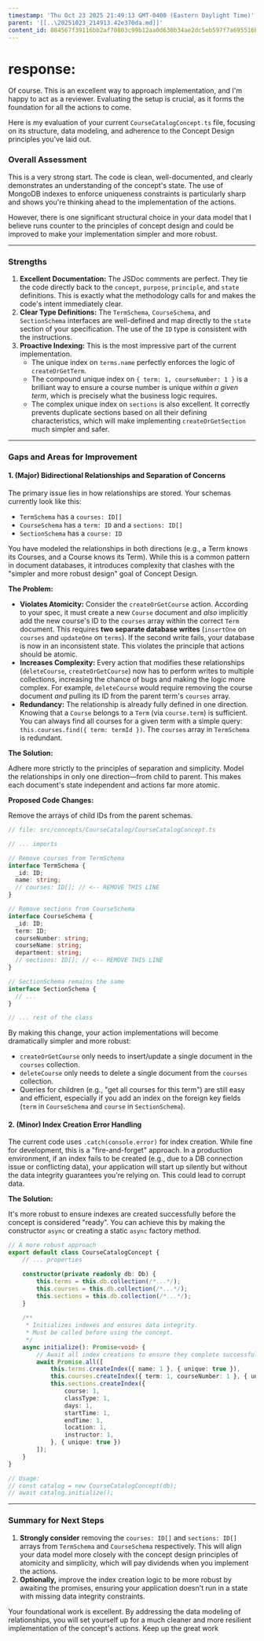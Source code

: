 ```yaml
---
timestamp: 'Thu Oct 23 2025 21:49:13 GMT-0400 (Eastern Daylight Time)'
parent: '[[..\20251023_214913.42e370da.md]]'
content_id: 084567f39116bb2af70803c99b12aa0d630b34ae2dc5eb597f7a695516bc6477
---
```


# response:

Of course. This is an excellent way to approach implementation, and I'm happy to act as a reviewer. Evaluating the setup is crucial, as it forms the foundation for all the actions to come.

Here is my evaluation of your current `CourseCatalogConcept.ts` file, focusing on its structure, data modeling, and adherence to the Concept Design principles you've laid out.

### Overall Assessment

This is a very strong start. The code is clean, well-documented, and clearly demonstrates an understanding of the concept's state. The use of MongoDB indexes to enforce uniqueness constraints is particularly sharp and shows you're thinking ahead to the implementation of the actions.

However, there is one significant structural choice in your data model that I believe runs counter to the principles of concept design and could be improved to make your implementation simpler and more robust.

***

### Strengths

1. **Excellent Documentation:** The JSDoc comments are perfect. They tie the code directly back to the `concept`, `purpose`, `principle`, and `state` definitions. This is exactly what the methodology calls for and makes the code's intent immediately clear.
2. **Clear Type Definitions:** The `TermSchema`, `CourseSchema`, and `SectionSchema` interfaces are well-defined and map directly to the `state` section of your specification. The use of the `ID` type is consistent with the instructions.
3. **Proactive Indexing:** This is the most impressive part of the current implementation.
   * The unique index on `terms.name` perfectly enforces the logic of `createOrGetTerm`.
   * The compound unique index on `{ term: 1, courseNumber: 1 }` is a brilliant way to ensure a course number is unique *within a given term*, which is precisely what the business logic requires.
   * The complex unique index on `sections` is also excellent. It correctly prevents duplicate sections based on all their defining characteristics, which will make implementing `createOrGetSection` much simpler and safer.

***

### Gaps and Areas for Improvement

#### 1. (Major) Bidirectional Relationships and Separation of Concerns

The primary issue lies in how relationships are stored. Your schemas currently look like this:

* `TermSchema` has a `courses: ID[]`
* `CourseSchema` has a `term: ID` and a `sections: ID[]`
* `SectionSchema` has a `course: ID`

You have modeled the relationships in both directions (e.g., a Term knows its Courses, and a Course knows its Term). While this is a common pattern in document databases, it introduces complexity that clashes with the "simpler and more robust design" goal of Concept Design.

**The Problem:**

* **Violates Atomicity:** Consider the `createOrGetCourse` action. According to your spec, it must create a new `Course` document and *also* implicitly add the new course's ID to the `courses` array within the correct `Term` document. This requires **two separate database writes** (`insertOne` on `courses` and `updateOne` on `terms`). If the second write fails, your database is now in an inconsistent state. This violates the principle that actions should be atomic.
* **Increases Complexity:** Every action that modifies these relationships (`deleteCourse`, `createOrGetCourse`) now has to perform writes to multiple collections, increasing the chance of bugs and making the logic more complex. For example, `deleteCourse` would require removing the course document *and* pulling its ID from the parent term's `courses` array.
* **Redundancy:** The relationship is already fully defined in one direction. Knowing that a `Course` belongs to a `Term` (via `course.term`) is sufficient. You can always find all courses for a given term with a simple query: `this.courses.find({ term: termId })`. The `courses` array in `TermSchema` is redundant.

**The Solution:**

Adhere more strictly to the principles of separation and simplicity. Model the relationships in only one direction—from child to parent. This makes each document's state independent and actions far more atomic.

**Proposed Code Changes:**

Remove the arrays of child IDs from the parent schemas.

```typescript
// file: src/concepts/CourseCatalog/CourseCatalogConcept.ts

// ... imports

// Remove courses from TermSchema
interface TermSchema {
  _id: ID;
  name: string;
  // courses: ID[]; // <-- REMOVE THIS LINE
}

// Remove sections from CourseSchema
interface CourseSchema {
  _id: ID;
  term: ID;
  courseNumber: string;
  courseName: string;
  department: string;
  // sections: ID[]; // <-- REMOVE THIS LINE
}

// SectionSchema remains the same
interface SectionSchema {
  // ...
}

// ... rest of the class
```

By making this change, your action implementations will become dramatically simpler and more robust:

* `createOrGetCourse` only needs to insert/update a single document in the `courses` collection.
* `deleteCourse` only needs to delete a single document from the `courses` collection.
* Queries for children (e.g., "get all courses for this term") are still easy and efficient, especially if you add an index on the foreign key fields (`term` in `CourseSchema` and `course` in `SectionSchema`).

#### 2. (Minor) Index Creation Error Handling

The current code uses `.catch(console.error)` for index creation. While fine for development, this is a "fire-and-forget" approach. In a production environment, if an index fails to be created (e.g., due to a DB connection issue or conflicting data), your application will start up silently but without the data integrity guarantees you're relying on. This could lead to corrupt data.

**The Solution:**

It's more robust to ensure indexes are created successfully before the concept is considered "ready". You can achieve this by making the constructor `async` or creating a static `async` factory method.

```typescript
// A more robust approach
export default class CourseCatalogConcept {
    // ... properties

    constructor(private readonly db: Db) {
        this.terms = this.db.collection(/*...*/);
        this.courses = this.db.collection(/*...*/);
        this.sections = this.db.collection(/*...*/);
    }
    
    /**
     * Initializes indexes and ensures data integrity.
     * Must be called before using the concept.
     */
    async initialize(): Promise<void> {
        // Await all index creations to ensure they complete successfully
        await Promise.all([
            this.terms.createIndex({ name: 1 }, { unique: true }),
            this.courses.createIndex({ term: 1, courseNumber: 1 }, { unique: true }),
            this.sections.createIndex({
                course: 1,
                classType: 1,
                days: 1,
                startTime: 1,
                endTime: 1,
                location: 1,
                instructor: 1,
            }, { unique: true })
        ]);
    }
}

// Usage:
// const catalog = new CourseCatalogConcept(db);
// await catalog.initialize();
```

***

### Summary for Next Steps

1. **Strongly consider** removing the `courses: ID[]` and `sections: ID[]` arrays from `TermSchema` and `CourseSchema` respectively. This will align your data model more closely with the concept design principles of atomicity and simplicity, which will pay dividends when you implement the actions.
2. **Optionally,** improve the index creation logic to be more robust by awaiting the promises, ensuring your application doesn't run in a state with missing data integrity constraints.

Your foundational work is excellent. By addressing the data modeling of relationships, you will set yourself up for a much cleaner and more resilient implementation of the concept's actions. Keep up the great work
